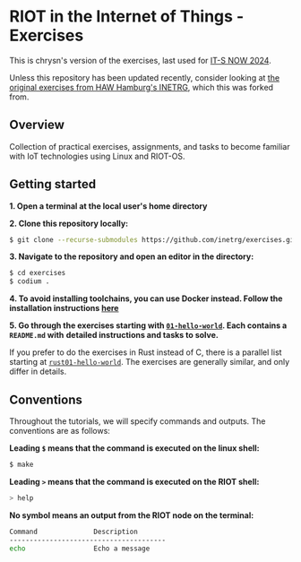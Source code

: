 # RIOT in the Internet of Things - Exercises

This is chrysn's version of the exercises, last used for [IT-S NOW 2024](https://its-now.science/).

Unless this repository has been updated recently, consider looking at [the original exercises from HAW Hamburg's INETRG](https://github.com/inetrg/exercises), which this was forked from.

## Overview

Collection of practical exercises, assignments, and tasks to become familiar
with IoT technologies using Linux and RIOT-OS.

## Getting started

**1. Open a terminal at the local user's home directory**

**2. Clone this repository locally:**
```sh
$ git clone --recurse-submodules https://github.com/inetrg/exercises.git
```

**3. Navigate to the repository and open an editor in the directory:**
```sh
$ cd exercises
$ codium .
```

**4. To avoid installing toolchains, you can use Docker instead. Follow the installation instructions [here](https://doc.riot-os.org/getting-started.html#docker)**

**5. Go through the exercises starting with [`01-hello-world`](./01-hello-world/README.md). Each contains a `README.md` with**
   **detailed instructions and tasks to solve.**

   If you prefer to do the exercises in Rust instead of C, there is a parallel list starting at [`rust01-hello-world`](./rust01-hello-world/README.md).
   The exercises are generally similar, and only differ in details.


## Conventions
Throughout the tutorials, we will specify commands and outputs.
The conventions are as follows:

**Leading `$` means that the command is executed on the linux shell:**
```sh
$ make
```

**Leading `>` means that the command is executed on the RIOT shell:**
```sh
> help
```

**No symbol means an output from the RIOT node on the terminal:**
```sh
Command              Description
---------------------------------------
echo                 Echo a message
```
